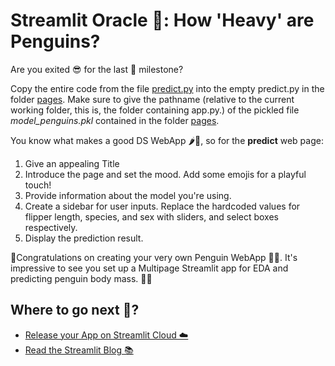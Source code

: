# Streamlit Oracle 🔮: How 'Heavy' are Penguins?
Are you exited 😎 for the last 🗿 milestone?

Copy the entire code from the file [predict.py](../warmup_exercises/predict.py) into the empty predict.py in the folder [pages](./pages/predict.py). Make sure to give the pathname (relative to the current working folder, this is, the folder containing app.py.) of the pickled file *model_penguins.pkl* contained in the folder [pages](./pages/model_penguins.pkl).  

You know what makes a good DS WebApp 🌶️🐠, so for the __predict__ web page: 
1. Give an appealing Title 
2. Introduce the page and set the mood. Add some emojis for a playful touch!
2. Provide information about the model you're using. 
3. Create a sidebar for user inputs. Replace the hardcoded values for flipper length, species, and sex with sliders, and select boxes respectively.
4. Display the prediction result.

🎉Congratulations on creating your very own Penguin WebApp 🐧✨. It's impressive to see you set up a Multipage Streamlit app for EDA and predicting penguin body mass. 🚀👏

## Where to go next 🎈?
+ [Release your App on Streamlit Cloud ☁️](https://streamlit.io/cloud)
+ [Read the Streamlit Blog 📚](https://blog.streamlit.io)
